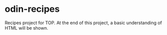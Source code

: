 # odin-recipes

Recipes project for TOP.
At the end of this project, a basic understanding of HTML will be shown.